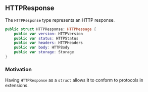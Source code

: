 ## HTTPResponse

The `HTTPResponse` type represents an HTTP response.

```swift
public struct HTTPResponse: HTTPMessage {
    public var version: HTTPVersion
    public var status: HTTPStatus
    public var headers: HTTPHeaders
    public var body: HTTPBody
    public var storage: Storage
}
```

### Motivation

Having `HTTPResponse` as a `struct` allows it to conform to protocols in extensions.
